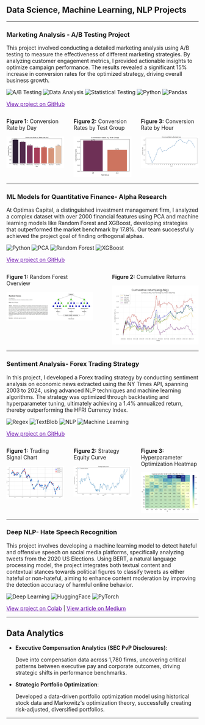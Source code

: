 ## Data Science, Machine Learning, NLP Projects 

---

### Marketing Analysis - A/B Testing Project

This project involved conducting a detailed marketing analysis using A/B testing to measure the effectiveness of different marketing strategies. By analyzing customer engagement metrics, I provided actionable insights to optimize campaign performance. The results revealed a significant 15% increase in conversion rates for the optimized strategy, driving overall business growth.

![A/B Testing](https://img.shields.io/badge/A/B_Testing-lightgrey?style=flat-square)
![Data Analysis](https://img.shields.io/badge/Data_Analysis-lightgrey?style=flat-square)
![Statistical Testing](https://img.shields.io/badge/Statistical_Testing-lightgrey?style=flat-square)
![Python](https://img.shields.io/badge/Python-lightgrey?style=flat-square)
![Pandas](https://img.shields.io/badge/Pandas-lightgrey?style=flat-square)

<a href="https://github.com/athk13/AB-Testing-Marketing-Ad-Campaign" style="color:#6a0dad;">View project on GitHub</a>

<div style="display: flex; justify-content: space-between; align-items: flex-start; flex-wrap: nowrap;">
  <div style="width: 30%; padding-right: 10px;">
    <p><strong>Figure 1:</strong> Conversion Rate by Day</p>
    <img src="images/conversion-rate-by-day.png" alt="Conversion Rate by Day" style="width: 100%; height: auto;"/>
  </div>
  <div style="width: 30%; padding-left: 10px; padding-right: 10px;">
    <p><strong>Figure 2:</strong> Conversion Rates by Test Group</p>
    <img src="images/conversion-rates-by-test-group.png" alt="Conversion Rates by Test Group" style="width: 100%; height: auto;"/>
  </div>
  <div style="width: 30%; padding-left: 10px;">
    <p><strong>Figure 3:</strong> Conversion Rate by Hour</p>
    <img src="images/conversion-rate-by-hour.png" alt="Conversion Rate by Hour" style="width: 100%; height: auto;"/>
  </div>
</div>


---

### ML Models for Quantitative Finance- Alpha Research

At Optimas Capital, a distinguished investment management firm, I analyzed a complex dataset with over 2000 financial features using PCA and machine learning models like Random Forest and XGBoost, developing strategies that outperformed the market benchmark by 17.8%. Our team successfully achieved the project goal of finding orthogonal alphas.

![Python](https://img.shields.io/badge/Python-lightgrey?style=flat-square&logo=python)
![PCA](https://img.shields.io/badge/PCA-lightgrey?style=flat-square)
![Random Forest](https://img.shields.io/badge/Random_Forest-lightgrey?style=flat-square)
![XGBoost](https://img.shields.io/badge/XGBoost-lightgrey?style=flat-square)

<a href="https://github.com/athk13/Quantitative-Finance-ML-Model" style="color:#6a0dad;">View project on GitHub</a>

<div style="display: flex; justify-content: space-between; align-items: flex-start; flex-wrap: nowrap;">
  <div style="width: 45%; padding-right: 10px;">
    <p><strong>Figure 1:</strong> Random Forest Overview</p>
    <img src="images/random-forest.png" alt="Random Forest Overview" style="width: 100%; height: auto;"/>
  </div>
  <div style="width: 45%; padding-left: 10px;">
    <p><strong>Figure 2:</strong> Cumulative Returns</p>
    <img src="images/cumulative-returns.png" alt="Cumulative Returns" style="width: 100%; height: auto;"/>
  </div>
</div>

---

### Sentiment Analysis- Forex Trading Strategy

In this project, I developed a Forex trading strategy by conducting sentiment analysis on economic news extracted using the NY Times API, spanning 2003 to 2024, using advanced NLP techniques and machine learning algorithms. The strategy was optimized through backtesting and hyperparameter tuning, ultimately achieving a 1.4% annualized return, thereby outperforming the HFRI Currency Index. 

![Regex](https://img.shields.io/badge/Regex-lightgrey?style=flat-square)
![TextBlob](https://img.shields.io/badge/TextBlob-lightgrey?style=flat-square)
![NLP](https://img.shields.io/badge/NLP-lightgrey?style=flat-square)
![Machine Learning](https://img.shields.io/badge/Machine_Learning-lightgrey?style=flat-square)

<a href="https://github.com/athk13/FX-Sentiment-Analysis-Trading-Strategy" style="color:#6a0dad;">View project on GitHub</a>

<div style="display: flex; justify-content: space-between; align-items: flex-start; flex-wrap: nowrap;">
  <div style="width: 30%; padding-right: 10px;">
    <p><strong>Figure 1:</strong> Trading Signal Chart</p>
    <img src="images/Screenshot%202024-04-16%20122044.png" alt="Trading Signal Chart" style="width: 100%; height: auto;"/>
  </div>
  <div style="width: 30%; padding-left: 10px; padding-right: 10px;">
    <p><strong>Figure 2:</strong> Strategy Equity Curve</p>
    <img src="images/Screenshot%202024-04-16%20122058.png" alt="Equity Curve" style="width: 100%; height: auto;"/>
  </div>
  <div style="width: 30%; padding-left: 10px;">
    <p><strong>Figure 3:</strong> Hyperparameter Optimization Heatmap</p>
    <img src="images/hyperparameter-heatmap.png" alt="Hyperparameter Optimization Heatmap" style="width: 100%; height: auto;"/>
  </div>
</div>


---

### Deep NLP- Hate Speech Recognition

This project involves developing a machine learning model to detect hateful and offensive speech on social media platforms, specifically analyzing tweets from the 2020 US Elections. Using BERT, a natural language processing model, the project integrates both textual content and contextual stances towards political figures to classify tweets as either hateful or non-hateful, aiming to enhance content moderation by improving the detection accuracy of harmful online behavior.

![Deep Learning](https://img.shields.io/badge/Deep_Learning-lightgrey?style=flat-square)
![HuggingFace](https://img.shields.io/badge/HuggingFace-lightgrey?style=flat-square)
![PyTorch](https://img.shields.io/badge/PyTorch-lightgrey?style=flat-square&logo=pytorch)

<a href="https://colab.research.google.com/drive/1rRiavPZYeSQPbQE0IoRFXuawqtjPFXta?usp=sharing" style="color:#6a0dad;">View project on Colab</a> | <a href="https://anshrutathakur13.medium.com/decoding-discord-using-ai-to-identify-hate-speech-100e8073d3bf" style="color:#6a0dad;">View article on Medium</a>

---

## Data Analytics

- **Executive Compensation Analytics (SEC PvP Disclosures)**:
  
  Dove into compensation data across 1,780 firms, uncovering critical patterns between executive pay and corporate outcomes, driving strategic shifts in performance benchmarks.
- **Strategic Portfolio Optimization**:
  
  Developed a data-driven portfolio optimization model using historical stock data and Markowitz's optimization theory, successfully creating risk-adjusted, diversified portfolios.

---




